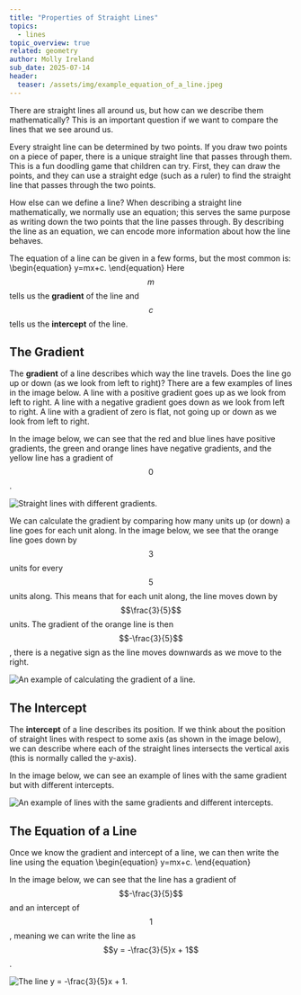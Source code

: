 ```yaml
---
title: "Properties of Straight Lines"
topics: 
  - lines
topic_overview: true
related: geometry
author: Molly Ireland
sub_date: 2025-07-14
header:
  teaser: /assets/img/example_equation_of_a_line.jpeg
---
```

There are straight lines all around us, but how can we describe them mathematically? This is an important question if we want to compare the lines that we see around us.

Every straight line can be determined by two points. If you draw two points on a piece of paper, there is a unique straight line that passes through them. This is a fun doodling game that children can try. First, they can draw the points, and they can use a straight edge (such as a ruler) to find the straight line that passes through the two points. 

How else can we define a line? When describing a straight line mathematically, we normally use an equation; this serves the same purpose as writing down the two points that the line passes through. By describing the line as an equation, we can encode more information about how the line behaves.  

The equation of a line can be given in a few forms, but the most common is:
\begin{equation}
y=mx+c.
\end{equation}
Here $$m$$ tells us the **gradient** of the line and $$c$$ tells us the **intercept** of the line. 

## The Gradient
The **gradient** of a line describes which way the line travels. Does the line go up or down (as we look from left to right)? There are a few examples of lines in the image below. A line with a positive gradient goes up as we look from left to right. A line with a negative gradient goes down as we look from left to right. A line with a gradient of zero is flat, not going up or down as we look from left to right. 

In the image below, we can see that the red and blue lines have positive gradients, the green and orange lines have negative gradients, and the yellow line has a gradient of $$0$$. 

![Straight lines with different gradients.]({{site.baseurl}}/assets/img/lines_different_gradients.jpeg "Straight lines with different gradients")

We can calculate the gradient by comparing how many units up (or down) a line goes for each unit along. In the image below, we see that the orange line goes down by $$3$$ units for every $$5$$ units along. This means that for each unit along, the line moves down by $$\frac{3}{5}$$ units. The gradient of the orange line is then $$-\frac{3}{5}$$, there is a negative sign as the line moves downwards as we move to the right.

![An example of calculating the gradient of a line.]({{site.baseurl}}/assets/img/gradient_demo.jpeg "An example of calculating the gradient of a line")

## The Intercept
The **intercept** of a line describes its position. If we think about the position of straight lines with respect to some axis (as shown in the image below), we can describe where each of the straight lines intersects the vertical axis (this is normally called the y-axis). 

In the image below, we can see an example of lines with the same gradient but with different intercepts.  

![An example of lines with the same gradients and different intercepts.]({{site.baseurl}}/assets/img/different_intercepts.jpeg "An example of lines with the same gradients and different intercepts")

## The Equation of a Line
Once we know the gradient and intercept of a line, we can then write the line using the equation
\begin{equation}
y=mx+c.
\end{equation}

In the image below, we can see that the line has a gradient of $$-\frac{3}{5}$$ and an intercept of $$1$$, meaning we can write the line as $$y = -\frac{3}{5}x + 1$$.

![The line $$y = -\frac{3}{5}x + 1$$.]({{site.baseurl}}/assets/img/example_equation_of_a_line.jpeg "The line $$y = -\frac{3}{5}x + 1$$")
